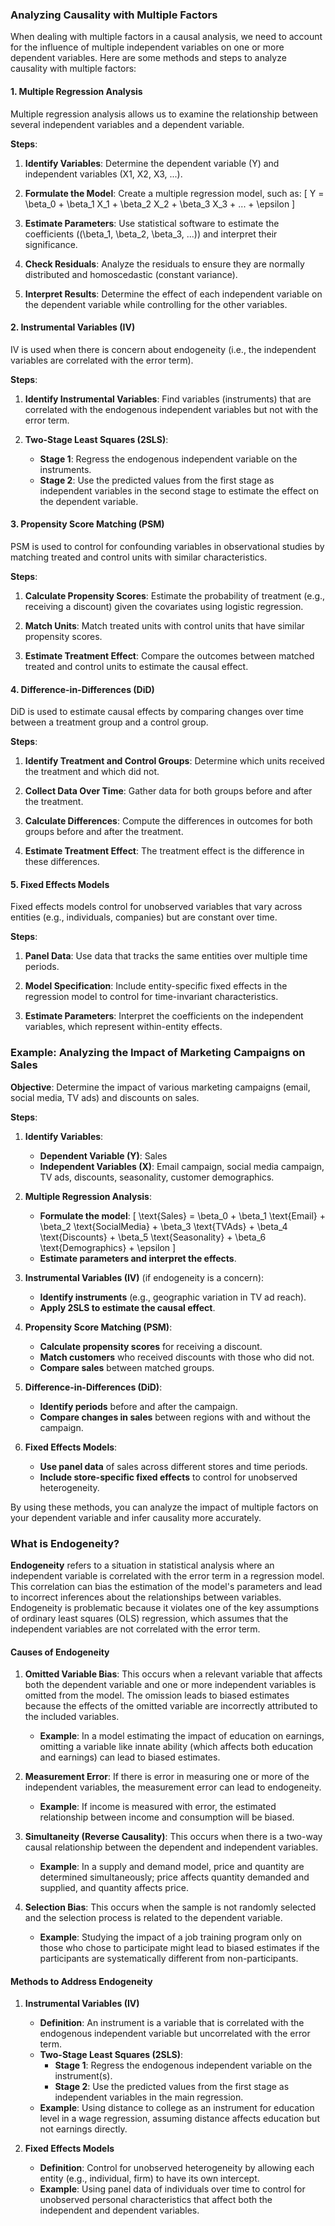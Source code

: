 ### Analyzing Causality with Multiple Factors

When dealing with multiple factors in a causal analysis, we need to account for the influence of multiple independent variables on one or more dependent variables. Here are some methods and steps to analyze causality with multiple factors:

#### 1. Multiple Regression Analysis
Multiple regression analysis allows us to examine the relationship between several independent variables and a dependent variable.

**Steps**:

1. **Identify Variables**: Determine the dependent variable (Y) and independent variables (X1, X2, X3, ...).

2. **Formulate the Model**: Create a multiple regression model, such as:
   \[
   Y = \beta_0 + \beta_1 X_1 + \beta_2 X_2 + \beta_3 X_3 + ... + \epsilon
   \]

3. **Estimate Parameters**: Use statistical software to estimate the coefficients (\(\beta_1, \beta_2, \beta_3, ...\)) and interpret their significance.

4. **Check Residuals**: Analyze the residuals to ensure they are normally distributed and homoscedastic (constant variance).

5. **Interpret Results**: Determine the effect of each independent variable on the dependent variable while controlling for the other variables.

#### 2. Instrumental Variables (IV)
IV is used when there is concern about endogeneity (i.e., the independent variables are correlated with the error term).

**Steps**:

1. **Identify Instrumental Variables**: Find variables (instruments) that are correlated with the endogenous independent variables but not with the error term.

2. **Two-Stage Least Squares (2SLS)**:
   - **Stage 1**: Regress the endogenous independent variable on the instruments.
   - **Stage 2**: Use the predicted values from the first stage as independent variables in the second stage to estimate the effect on the dependent variable.

#### 3. Propensity Score Matching (PSM)
PSM is used to control for confounding variables in observational studies by matching treated and control units with similar characteristics.

**Steps**:

1. **Calculate Propensity Scores**: Estimate the probability of treatment (e.g., receiving a discount) given the covariates using logistic regression.

2. **Match Units**: Match treated units with control units that have similar propensity scores.

3. **Estimate Treatment Effect**: Compare the outcomes between matched treated and control units to estimate the causal effect.

#### 4. Difference-in-Differences (DiD)
DiD is used to estimate causal effects by comparing changes over time between a treatment group and a control group.

**Steps**:

1. **Identify Treatment and Control Groups**: Determine which units received the treatment and which did not.

2. **Collect Data Over Time**: Gather data for both groups before and after the treatment.

3. **Calculate Differences**: Compute the differences in outcomes for both groups before and after the treatment.

4. **Estimate Treatment Effect**: The treatment effect is the difference in these differences.

#### 5. Fixed Effects Models
Fixed effects models control for unobserved variables that vary across entities (e.g., individuals, companies) but are constant over time.

**Steps**:

1. **Panel Data**: Use data that tracks the same entities over multiple time periods.

2. **Model Specification**: Include entity-specific fixed effects in the regression model to control for time-invariant characteristics.

3. **Estimate Parameters**: Interpret the coefficients on the independent variables, which represent within-entity effects.

### Example: Analyzing the Impact of Marketing Campaigns on Sales

**Objective**: Determine the impact of various marketing campaigns (email, social media, TV ads) and discounts on sales.

**Steps**:

1. **Identify Variables**:
   - **Dependent Variable (Y)**: Sales
   - **Independent Variables (X)**: Email campaign, social media campaign, TV ads, discounts, seasonality, customer demographics.

2. **Multiple Regression Analysis**:
   - **Formulate the model**:
     \[
     \text{Sales} = \beta_0 + \beta_1 \text{Email} + \beta_2 \text{SocialMedia} + \beta_3 \text{TVAds} + \beta_4 \text{Discounts} + \beta_5 \text{Seasonality} + \beta_6 \text{Demographics} + \epsilon
     \]
   - **Estimate parameters and interpret the effects**.

3. **Instrumental Variables (IV)** (if endogeneity is a concern):
   - **Identify instruments** (e.g., geographic variation in TV ad reach).
   - **Apply 2SLS to estimate the causal effect**.

4. **Propensity Score Matching (PSM)**:
   - **Calculate propensity scores** for receiving a discount.
   - **Match customers** who received discounts with those who did not.
   - **Compare sales** between matched groups.

5. **Difference-in-Differences (DiD)**:
   - **Identify periods** before and after the campaign.
   - **Compare changes in sales** between regions with and without the campaign.

6. **Fixed Effects Models**:
   - **Use panel data** of sales across different stores and time periods.
   - **Include store-specific fixed effects** to control for unobserved heterogeneity.

By using these methods, you can analyze the impact of multiple factors on your dependent variable and infer causality more accurately.

### What is Endogeneity?

**Endogeneity** refers to a situation in statistical analysis where an independent variable is correlated with the error term in a regression model. This correlation can bias the estimation of the model's parameters and lead to incorrect inferences about the relationships between variables. Endogeneity is problematic because it violates one of the key assumptions of ordinary least squares (OLS) regression, which assumes that the independent variables are not correlated with the error term.

#### Causes of Endogeneity

1. **Omitted Variable Bias**: This occurs when a relevant variable that affects both the dependent variable and one or more independent variables is omitted from the model. The omission leads to biased estimates because the effects of the omitted variable are incorrectly attributed to the included variables.
   - **Example**: In a model estimating the impact of education on earnings, omitting a variable like innate ability (which affects both education and earnings) can lead to biased estimates.

2. **Measurement Error**: If there is error in measuring one or more of the independent variables, the measurement error can lead to endogeneity.
   - **Example**: If income is measured with error, the estimated relationship between income and consumption will be biased.

3. **Simultaneity (Reverse Causality)**: This occurs when there is a two-way causal relationship between the dependent and independent variables.
   - **Example**: In a supply and demand model, price and quantity are determined simultaneously; price affects quantity demanded and supplied, and quantity affects price.

4. **Selection Bias**: This occurs when the sample is not randomly selected and the selection process is related to the dependent variable.
   - **Example**: Studying the impact of a job training program only on those who chose to participate might lead to biased estimates if the participants are systematically different from non-participants.

#### Methods to Address Endogeneity

1. **Instrumental Variables (IV)**
   - **Definition**: An instrument is a variable that is correlated with the endogenous independent variable but uncorrelated with the error term.
   - **Two-Stage Least Squares (2SLS)**:
     - **Stage 1**: Regress the endogenous independent variable on the instrument(s).
     - **Stage 2**: Use the predicted values from the first stage as independent variables in the main regression.
   - **Example**: Using distance to college as an instrument for education level in a wage regression, assuming distance affects education but not earnings directly.

2. **Fixed Effects Models**
   - **Definition**: Control for unobserved heterogeneity by allowing each entity (e.g., individual, firm) to have its own intercept.
   - **Example**: Using panel data of individuals over time to control for unobserved personal characteristics that affect both the independent and dependent variables.
